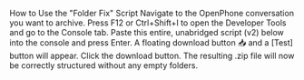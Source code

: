 How to Use the "Folder Fix" Script
Navigate to the OpenPhone conversation you want to archive.
Press F12 or Ctrl+Shift+I to open the Developer Tools and go to the Console tab.
Paste this entire, unabridged script (v2) below into the console and press Enter.
A floating download button 📥 and a [Test] button will appear.
Click the download button. The resulting .zip file will now be correctly structured without any empty folders.
